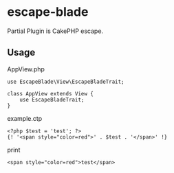 # escape-blade

Partial Plugin is CakePHP escape.

## Usage

AppView.php
```
use EscapeBlade\View\EscapeBladeTrait;

class AppView extends View {
    use EscapeBladeTrait;
}
```

example.ctp
```
<?php $test = 'test'; ?>
{! '<span style="color=red">' . $test . '</span>' !}
```

print
```
<span style="color=red">test</span>
```
